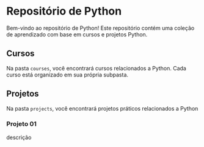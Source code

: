 # Repositório de Python

Bem-vindo ao repositório de Python! Este repositório contém uma coleção de aprendizado com base em cursos e projetos Python.

## Cursos

Na pasta `courses`, você encontrará cursos relacionados a Python. Cada curso está organizado em sua própria subpasta.

## Projetos

Na pasta `projects`, você encontrará projetos práticos relacionados a Python

### Projeto 01 
 descrição

